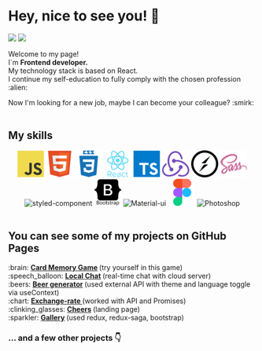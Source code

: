 
# Hey, nice to see you! 👋

<a href="mailto:sitnikova.olga.v@outlook.com" target="_blank"><img src="https://img.shields.io/badge/Email-0078D4?style=for-the-badge&logo=microsoft-outlook&logoColor=white" height="30"/></a>
<a href="https://t.me/olga_sitnikova" target="_blank"><img src="https://img.shields.io/badge/Telegram-2CA5E0?style=for-the-badge&logo=telegram&logoColor=white" height="30"/></a>



<div>Welcome to my page!</div>
<div>I`m <b>Frontend developer.</b></div>
<div>My technology stack is based on React. </div>
<div>I continue my self-education to fully comply with the chosen profession :alien: </v>
<p></p>
<div>Now I'm looking for a new job, maybe I can become your colleague? :smirk: </div>

</br>

## My skills

<div align="center">
<img src="https://github.com/devicons/devicon/blob/master/icons/javascript/javascript-original.svg" title="JavaScript" alt="JavaScript" width="55" height="55"/>
<img src="https://github.com/devicons/devicon/blob/master/icons/html5/html5-original.svg" title="HTML5" alt="HTML" width="55" height="55"/>
<img src="https://github.com/devicons/devicon/blob/master/icons/css3/css3-plain-wordmark.svg"  title="CSS3" alt="CSS" width="55" height="55"/>
<img src="https://github.com/devicons/devicon/blob/master/icons/react/react-original-wordmark.svg" title="React" alt="React" width="55" height="55"/>
<img src="https://github.com/devicons/devicon/blob/master/icons/typescript/typescript-original.svg" title="TypeScript " alt="TypeScript" width="55" height="55"/>
<img src="https://github.com/devicons/devicon/blob/master/icons/redux/redux-original.svg" title="Redux" alt="Redux" width="55" height="55"/>
<img src="https://github.com/devicons/devicon/blob/master/icons/socketio/socketio-original.svg" title="SocketIO" alt="SocketIO" width="55" height="55"/>
<img src="https://raw.githubusercontent.com/devicons/devicon/master/icons/sass/sass-original.svg" title="SASS" alt="SASS" width="55" height="55"/>
<img src="https://alley.co/wp-content/uploads/2021/01/atom.png" title="styled-component" alt="styled-component" width="55" height="55"/>
<img src="https://raw.githubusercontent.com/devicons/devicon/master/icons/bootstrap/bootstrap-plain-wordmark.svg" title="Bootstrap" alt="Bootstrap" width="55" height="55"/>
<img src="https://v4.material-ui.com/static/logo.png" title="Material-ui" alt="Material-ui" width="55" height="55"/>
<img src="https://raw.githubusercontent.com/devicons/devicon/master/icons/figma/figma-original.svg" title="Figma" alt="Figma" width="55" height="55"/>
<img src="https://upload.wikimedia.org/wikipedia/commons/thumb/a/af/Adobe_Photoshop_CC_icon.svg/512px-Adobe_Photoshop_CC_icon.svg.png" title="Photoshop " alt="Photoshop" width="55" height="55"/>
</div>

</br>

## You can see some of my projects on GitHub Pages

<div> :brain: <b> <a href="https://olyathecute.github.io/CardMemoryGame/" target="_blank">Card Memory Game</a>  </b>(try yourself in this game) </div>
<div> :speech_balloon: <b> <a href="https://olyathecute.github.io/LocalChat-client/" target="_blank">Local Chat</a>  </b>(real-time chat with cloud server) </div>
<div> :beers: <b> <a href="https://olyathecute.github.io/Beer-generator/" target="_blank">Beer generator</a>  </b>(used external API with theme and language toggle via useContext) </div>
<div> :chart: <b> <a href="https://olyathecute.github.io/Exchange-rate/" target="_blank">Exchange-rate </a></b> (worked with API and Promises)</div>
<div> :clinking_glasses: <b> <a href="https://olyathecute.github.io/Cheers/" target="_blank">Cheers</a>  </b>(landing page)</div>
<div> :sparkler: <b> <a href="https://olyathecute.github.io/Gallery/" target="_blank">Gallery</a>  </b>(used redux, redux-saga, bootstrap)</div>

### ... and a few other projects 👇


